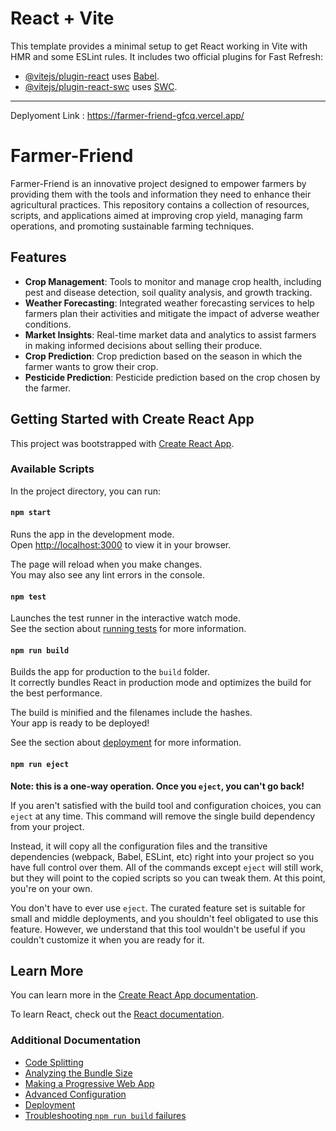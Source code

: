 # React + Vite

This template provides a minimal setup to get React working in Vite with HMR and some ESLint rules. It includes two official plugins for Fast Refresh:

- [@vitejs/plugin-react](https://github.com/vitejs/vite-plugin-react/blob/main/packages/plugin-react/README.md) uses [Babel](https://babeljs.io/).
- [@vitejs/plugin-react-swc](https://github.com/vitejs/vite-plugin-react-swc) uses [SWC](https://swc.rs/).

---
Deplyoment Link : https://farmer-friend-gfcq.vercel.app/
# Farmer-Friend

Farmer-Friend is an innovative project designed to empower farmers by providing them with the tools and information they need to enhance their agricultural practices. This repository contains a collection of resources, scripts, and applications aimed at improving crop yield, managing farm operations, and promoting sustainable farming techniques.

## Features

- **Crop Management**: Tools to monitor and manage crop health, including pest and disease detection, soil quality analysis, and growth tracking.
- **Weather Forecasting**: Integrated weather forecasting services to help farmers plan their activities and mitigate the impact of adverse weather conditions.
- **Market Insights**: Real-time market data and analytics to assist farmers in making informed decisions about selling their produce.
- **Crop Prediction**: Crop prediction based on the season in which the farmer wants to grow their crop.
- **Pesticide Prediction**: Pesticide prediction based on the crop chosen by the farmer.

## Getting Started with Create React App

This project was bootstrapped with [Create React App](https://github.com/facebook/create-react-app).

### Available Scripts

In the project directory, you can run:

#### `npm start`

Runs the app in the development mode.\
Open [http://localhost:3000](http://localhost:3000) to view it in your browser.

The page will reload when you make changes.\
You may also see any lint errors in the console.

#### `npm test`

Launches the test runner in the interactive watch mode.\
See the section about [running tests](https://facebook.github.io/create-react-app/docs/running-tests) for more information.

#### `npm run build`

Builds the app for production to the `build` folder.\
It correctly bundles React in production mode and optimizes the build for the best performance.

The build is minified and the filenames include the hashes.\
Your app is ready to be deployed!

See the section about [deployment](https://facebook.github.io/create-react-app/docs/deployment) for more information.

#### `npm run eject`

**Note: this is a one-way operation. Once you `eject`, you can't go back!**

If you aren't satisfied with the build tool and configuration choices, you can `eject` at any time. This command will remove the single build dependency from your project.

Instead, it will copy all the configuration files and the transitive dependencies (webpack, Babel, ESLint, etc) right into your project so you have full control over them. All of the commands except `eject` will still work, but they will point to the copied scripts so you can tweak them. At this point, you're on your own.

You don't have to ever use `eject`. The curated feature set is suitable for small and middle deployments, and you shouldn't feel obligated to use this feature. However, we understand that this tool wouldn't be useful if you couldn't customize it when you are ready for it.

## Learn More

You can learn more in the [Create React App documentation](https://facebook.github.io/create-react-app/docs/getting-started).

To learn React, check out the [React documentation](https://reactjs.org/).

### Additional Documentation

- [Code Splitting](https://facebook.github.io/create-react-app/docs/code-splitting)
- [Analyzing the Bundle Size](https://facebook.github.io/create-react-app/docs/analyzing-the-bundle-size)
- [Making a Progressive Web App](https://facebook.github.io/create-react-app/docs/making-a-progressive-web-app)
- [Advanced Configuration](https://facebook.github.io/create-react-app/docs/advanced-configuration)
- [Deployment](https://facebook.github.io/create-react-app/docs/deployment)
- [Troubleshooting `npm run build` failures](https://facebook.github.io/create-react-app/docs/troubleshooting#npm-run-build-fails-to-minify)

